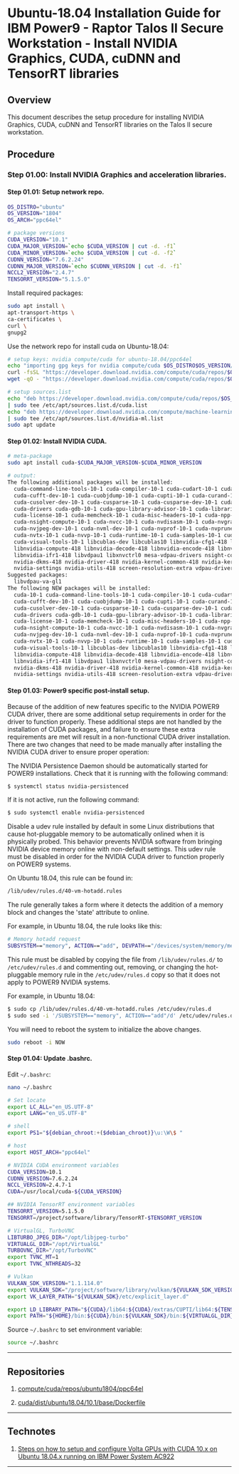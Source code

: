 # Ubuntu-18.04 Installation Guide for IBM Power9 - Raptor Talos II Secure Workstation - Install NVIDIA Graphics, CUDA, cuDNN and TensorRT libraries

## Overview

This document describes the setup procedure for installing NVIDIA Graphics, CUDA, cuDNN and TensorRT libraries on the Talos II secure workstation.

## Procedure

### Step 01.00: Install NVIDIA Graphics and acceleration libraries.

#### Step 01.01: Setup network repo.

```bash
OS_DISTRO="ubuntu"
OS_VERSION="1804"
OS_ARCH="ppc64el"

# package versions
CUDA_VERSION="10.1"
CUDA_MAJOR_VERSION=`echo $CUDA_VERSION | cut -d. -f1`
CUDA_MINOR_VERSION=`echo $CUDA_VERSION | cut -d. -f2`
CUDNN_VERSION="7.6.2.24"
CUDNN_MAJOR_VERSION=`echo $CUDNN_VERSION | cut -d. -f1`
NCCL2_VERSION="2.4.7"
TENSORRT_VERSION="5.1.5.0"
```

Install required packages:
```bash
sudo apt install \
apt-transport-https \
ca-certificates \
curl \
gnupg2
```

Use the network repo for install cuda on Ubuntu-18.04:
```bash
# setup keys: nvidia compute/cuda for ubuntu-18.04/ppc64el
echo "importing gpg keys for nvidia compute/cuda $OS_DISTRO$OS_VERSION/$OS_ARCH apt repository"
curl -fsSL "https://developer.download.nvidia.com/compute/cuda/repos/$OS_DISTRO$OS_VERSION/$OS_ARCH/7fa2af80.pub" | sudo apt-key add -
wget -qO - "https://developer.download.nvidia.com/compute/cuda/repos/$OS_DISTRO$OS_VERSION/$OS_ARCH/7fa2af80.pub" | sudo apt-key add -

# setup sources.list
echo "deb https://developer.download.nvidia.com/compute/cuda/repos/$OS_DISTRO$OS_VERSION/$OS_ARCH /" \
| sudo tee /etc/apt/sources.list.d/cuda.list
echo "deb https://developer.download.nvidia.com/compute/machine-learning/repos/$OS_DISTRO$OS_VERSION/$OS_ARCH /" \
| sudo tee /etc/apt/sources.list.d/nvidia-ml.list
sudo apt update
```

#### Step 01.02: Install NVIDIA CUDA.

```bash
# meta-package
sudo apt install cuda-$CUDA_MAJOR_VERSION-$CUDA_MINOR_VERSION

# output:
The following additional packages will be installed:
  cuda-command-line-tools-10-1 cuda-compiler-10-1 cuda-cudart-10-1 cuda-cudart-dev-10-1 cuda-cufft-10-1
  cuda-cufft-dev-10-1 cuda-cuobjdump-10-1 cuda-cupti-10-1 cuda-curand-10-1 cuda-curand-dev-10-1 cuda-cusolver-10-1
  cuda-cusolver-dev-10-1 cuda-cusparse-10-1 cuda-cusparse-dev-10-1 cuda-documentation-10-1 cuda-driver-dev-10-1
  cuda-drivers cuda-gdb-10-1 cuda-gpu-library-advisor-10-1 cuda-libraries-10-1 cuda-libraries-dev-10-1
  cuda-license-10-1 cuda-memcheck-10-1 cuda-misc-headers-10-1 cuda-npp-10-1 cuda-npp-dev-10-1 cuda-nsight-10-1
  cuda-nsight-compute-10-1 cuda-nvcc-10-1 cuda-nvdisasm-10-1 cuda-nvgraph-10-1 cuda-nvgraph-dev-10-1 cuda-nvjpeg-10-1
  cuda-nvjpeg-dev-10-1 cuda-nvml-dev-10-1 cuda-nvprof-10-1 cuda-nvprune-10-1 cuda-nvrtc-10-1 cuda-nvrtc-dev-10-1
  cuda-nvtx-10-1 cuda-nvvp-10-1 cuda-runtime-10-1 cuda-samples-10-1 cuda-toolkit-10-1 cuda-tools-10-1
  cuda-visual-tools-10-1 libcublas-dev libcublas10 libnvidia-cfg1-418 libnvidia-common-418 libnvidia-common-430
  libnvidia-compute-418 libnvidia-decode-418 libnvidia-encode-418 libnvidia-fbc1-418 libnvidia-gl-418
  libnvidia-ifr1-418 libvdpau1 libxnvctrl0 mesa-vdpau-drivers nsight-compute-2019.4.0 nvidia-compute-utils-418
  nvidia-dkms-418 nvidia-driver-418 nvidia-kernel-common-418 nvidia-kernel-source-418 nvidia-modprobe nvidia-prime
  nvidia-settings nvidia-utils-418 screen-resolution-extra vdpau-driver-all xserver-xorg-video-nvidia-418
Suggested packages:
  libvdpau-va-gl1
The following NEW packages will be installed:
  cuda-10-1 cuda-command-line-tools-10-1 cuda-compiler-10-1 cuda-cudart-10-1 cuda-cudart-dev-10-1 cuda-cufft-10-1
  cuda-cufft-dev-10-1 cuda-cuobjdump-10-1 cuda-cupti-10-1 cuda-curand-10-1 cuda-curand-dev-10-1 cuda-cusolver-10-1
  cuda-cusolver-dev-10-1 cuda-cusparse-10-1 cuda-cusparse-dev-10-1 cuda-documentation-10-1 cuda-driver-dev-10-1
  cuda-drivers cuda-gdb-10-1 cuda-gpu-library-advisor-10-1 cuda-libraries-10-1 cuda-libraries-dev-10-1
  cuda-license-10-1 cuda-memcheck-10-1 cuda-misc-headers-10-1 cuda-npp-10-1 cuda-npp-dev-10-1 cuda-nsight-10-1
  cuda-nsight-compute-10-1 cuda-nvcc-10-1 cuda-nvdisasm-10-1 cuda-nvgraph-10-1 cuda-nvgraph-dev-10-1 cuda-nvjpeg-10-1
  cuda-nvjpeg-dev-10-1 cuda-nvml-dev-10-1 cuda-nvprof-10-1 cuda-nvprune-10-1 cuda-nvrtc-10-1 cuda-nvrtc-dev-10-1
  cuda-nvtx-10-1 cuda-nvvp-10-1 cuda-runtime-10-1 cuda-samples-10-1 cuda-toolkit-10-1 cuda-tools-10-1
  cuda-visual-tools-10-1 libcublas-dev libcublas10 libnvidia-cfg1-418 libnvidia-common-418 libnvidia-common-430
  libnvidia-compute-418 libnvidia-decode-418 libnvidia-encode-418 libnvidia-fbc1-418 libnvidia-gl-418
  libnvidia-ifr1-418 libvdpau1 libxnvctrl0 mesa-vdpau-drivers nsight-compute-2019.4.0 nvidia-compute-utils-418
  nvidia-dkms-418 nvidia-driver-418 nvidia-kernel-common-418 nvidia-kernel-source-418 nvidia-modprobe nvidia-prime
  nvidia-settings nvidia-utils-418 screen-resolution-extra vdpau-driver-all xserver-xorg-video-nvidia-418
```

#### Step 01.03: Power9 specific post-install setup.

Because of the addition of new features specific to the NVIDIA POWER9 CUDA driver, there are some additional setup requirements in order for the driver to function properly. These additional steps are not handled by the installation of CUDA packages, and failure to ensure these extra requirements are met will result in a non-functional CUDA driver installation.
There are two changes that need to be made manually after installing the NVIDIA CUDA driver to ensure proper operation:

The NVIDIA Persistence Daemon should be automatically started for POWER9 installations. Check that it is running with the following command:
```bash
$ systemctl status nvidia-persistenced
```

If it is not active, run the following command:
```bash
$ sudo systemctl enable nvidia-persistenced
```

Disable a udev rule installed by default in some Linux distributions that cause hot-pluggable memory to be automatically onlined when it is physically probed. This behavior prevents NVIDIA software from bringing NVIDIA device memory online with non-default settings. This udev rule must be disabled in order for the NVIDIA CUDA driver to function properly on POWER9 systems.

On Ubuntu 18.04, this rule can be found in:
```bash
/lib/udev/rules.d/40-vm-hotadd.rules
```
The rule generally takes a form where it detects the addition of a memory block and changes the 'state' attribute to online.

For example, in Ubuntu 18.04, the rule looks like this:
```bash
# Memory hotadd request
SUBSYSTEM=="memory", ACTION=="add", DEVPATH=="/devices/system/memory/memory[0-9]*", TEST=="state", ATTR{state}="online"
```

This rule must be disabled by copying the file from `/lib/udev/rules.d/` to `/etc/udev/rules.d` and commenting out, removing, or changing the hot-pluggable memory rule in the `/etc/udev/rules.d` copy so that it does not apply to POWER9 NVIDIA systems.

For example, in Ubuntu 18.04:
```bash
$ sudo cp /lib/udev/rules.d/40-vm-hotadd.rules /etc/udev/rules.d
$ sudo sed -i '/SUBSYSTEM=="memory", ACTION=="add"/d' /etc/udev/rules.d/40-vm-hotadd.rules
```


You will need to reboot the system to initialize the above changes.
```bash
sudo reboot -i NOW
```

#### Step 01.04: Update .bashrc.

Edit `~/.bashrc`:
```bash
nano ~/.bashrc
```

```bash
# Set locate
export LC_ALL="en_US.UTF-8"
export LANG="en_US.UTF-8"

# shell
export PS1="${debian_chroot:+($debian_chroot)}\u:\W\$ "

# host
export HOST_ARCH="ppc64el"

# NVIDIA CUDA environment variables
CUDA_VERSION=10.1
CUDNN_VERSION=7.6.2.24
NCCL_VERSION=2.4.7-1
CUDA=/usr/local/cuda-${CUDA_VERSION}

## NVIDIA TensorRT environment variables
TENSORRT_VERSION=5.1.5.0
TENSORRT=/project/software/library/TensorRT-$TENSORRT_VERSION

# VirtualGL, TurboVNC
LIBTURBO_JPEG_DIR="/opt/libjpeg-turbo"
VIRTUALGL_DIR="/opt/VirtualGL"
TURBOVNC_DIR="/opt/TurboVNC"
export TVNC_MT=1
export TVNC_NTHREADS=32

# Vulkan
VULKAN_SDK_VERSION="1.1.114.0"
export VULKAN_SDK="/project/software/library/vulkan/${VULKAN_SDK_VERSION}/$HOST_ARCH"
export VK_LAYER_PATH="${VULKAN_SDK}/etc/explicit_layer.d"

export LD_LIBRARY_PATH="${CUDA}/lib64:${CUDA}/extras/CUPTI/lib64:${TENSORRT}/lib:${VULKAN_SDK}/lib:${LIBTURBO_JPEG_DIR}/lib64${LD_LIBRARY_PATH:+:${LD_LIBRARY_PATH}}"
export PATH="${HOME}/bin:${CUDA}/bin:${VULKAN_SDK}/bin:${VIRTUALGL_DIR}/bin:${TURBOVNC_DIR}/bin${PATH:+:${PATH}}"
```

Source `~/.bashrc` to set environment variable:
```bash
source ~/.bashrc
```

---

## Repositories

01. [compute/cuda/repos/ubuntu1804/ppc64el](https://developer.download.nvidia.com/compute/cuda/repos/ubuntu1804/ppc64el/)

02. [cuda/dist/ubuntu18.04/10.1/base/Dockerfile](https://gitlab.com/nvidia/cuda/blob/master/dist/ubuntu18.04/10.1/base/Dockerfile)

---

## Technotes

01. [Steps on how to setup and configure Volta GPUs with CUDA 10.x on Ubuntu 18.04.x running on IBM Power System AC922](https://developer.ibm.com/recipes/tutorials/steps-on-how-to-setup-and-configure-volta-gpus-with-cuda-10-x-on-ubuntu-18-04-x-running-on-ibm-power-system-ac922/)

---

